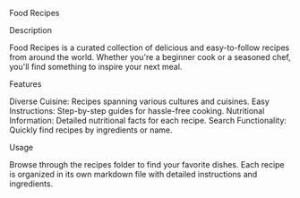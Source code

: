 Food Recipes

Description

Food Recipes is a curated collection of delicious and easy-to-follow recipes from around the world. Whether you're a beginner cook or a seasoned chef, you'll find something to inspire your next meal.

Features

Diverse Cuisine: Recipes spanning various cultures and cuisines.
Easy Instructions: Step-by-step guides for hassle-free cooking.
Nutritional Information: Detailed nutritional facts for each recipe.
Search Functionality: Quickly find recipes by ingredients or name.

Usage

Browse through the recipes folder to find your favorite dishes. Each recipe is organized in its own markdown file with detailed instructions and ingredients.

